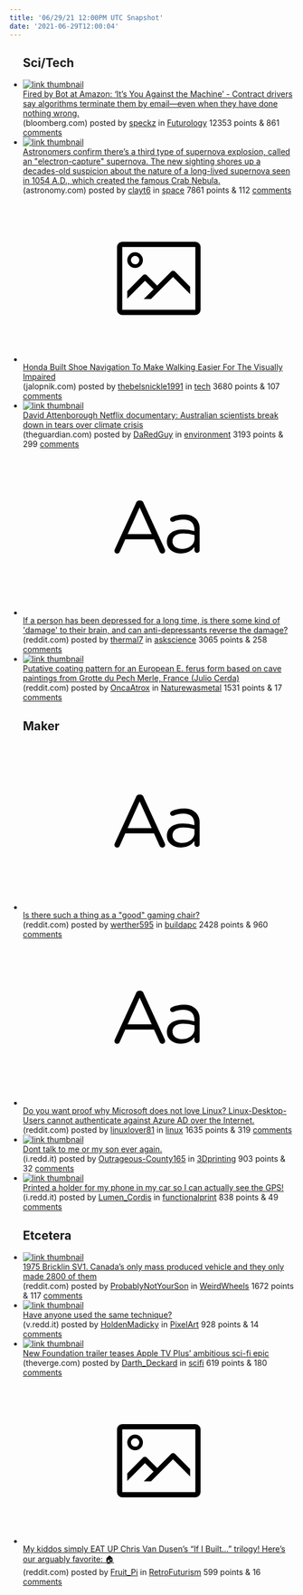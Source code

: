 ```yaml
---
title: '06/29/21 12:00PM UTC Snapshot'
date: '2021-06-29T12:00:04'
---
```

<ul>
<h2>Sci/Tech</h2>

<li><a href='https://www.bloomberg.com/news/features/2021-06-28/fired-by-bot-amazon-turns-to-machine-managers-and-workers-are-losing-out'><img src='https://b.thumbs.redditmedia.com/5BKPSoQka65nfAI99Je_-AnQhQkUcR13KzL_hFObyKk.jpg' alt='link thumbnail'></a><div><div class='linkTitle'><a href='https://www.bloomberg.com/news/features/2021-06-28/fired-by-bot-amazon-turns-to-machine-managers-and-workers-are-losing-out'>Fired by Bot at Amazon: ‘It’s You Against the Machine’ - Contract drivers say algorithms terminate them by email—even when they have done nothing wrong.</a></div>(bloomberg.com) posted by <a href='https://www.reddit.com/user/speckz'>speckz</a> in <a href='https://www.reddit.com/r/Futurology'>Futurology</a> 12353 points & 861 <a href='https://www.reddit.com/r/Futurology/comments/o9modc/fired_by_bot_at_amazon_its_you_against_the/'>comments</a></div></li>

<li><a href='https://astronomy.com/news/2021/06/astronomers-confirm-theres-a-third-type-of-supernova-explosion'><img src='https://b.thumbs.redditmedia.com/v_oU6WXNj7MSFXhFNGcOryhv99Li1He0EQNv9I9Safk.jpg' alt='link thumbnail'></a><div><div class='linkTitle'><a href='https://astronomy.com/news/2021/06/astronomers-confirm-theres-a-third-type-of-supernova-explosion'>Astronomers confirm there’s a third type of supernova explosion, called an "electron-capture" supernova. The new sighting shores up a decades-old suspicion about the nature of a long-lived supernova seen in 1054 A.D., which created the famous Crab Nebula.</a></div>(astronomy.com) posted by <a href='https://www.reddit.com/user/clayt6'>clayt6</a> in <a href='https://www.reddit.com/r/space'>space</a> 7861 points & 112 <a href='https://www.reddit.com/r/space/comments/o9opwp/astronomers_confirm_theres_a_third_type_of/'>comments</a></div></li>

<li><a href='https://jalopnik.com/honda-built-shoe-navigation-to-make-walking-easier-for-1847105579'><svg version='1.1' viewBox='-34 -14 104 64' preserveAspectRatio='xMidYMid meet' xmlns='http://www.w3.org/2000/svg' xmlns:xlink='http://www.w3.org/1999/xlink'>
    <title>link thumbnail</title>
    <path d='M32,4H4A2,2,0,0,0,2,6V30a2,2,0,0,0,2,2H32a2,2,0,0,0,2-2V6A2,2,0,0,0,32,4ZM4,30V6H32V30Z'></path>
    <path d='M8.92,14a3,3,0,1,0-3-3A3,3,0,0,0,8.92,14Zm0-4.6A1.6,1.6,0,1,1,7.33,11,1.6,1.6,0,0,1,8.92,9.41Z'></path>
    <path d='M22.78,15.37l-5.4,5.4-4-4a1,1,0,0,0-1.41,0L5.92,22.9v2.83l6.79-6.79L16,22.18l-3.75,3.75H15l8.45-8.45L30,24V21.18l-5.81-5.81A1,1,0,0,0,22.78,15.37Z'></path>
    </svg></a><div><div class='linkTitle'><a href='https://jalopnik.com/honda-built-shoe-navigation-to-make-walking-easier-for-1847105579'>Honda Built Shoe Navigation To Make Walking Easier For The Visually Impaired</a></div>(jalopnik.com) posted by <a href='https://www.reddit.com/user/thebelsnickle1991'>thebelsnickle1991</a> in <a href='https://www.reddit.com/r/tech'>tech</a> 3680 points & 107 <a href='https://www.reddit.com/r/tech/comments/o9kv1v/honda_built_shoe_navigation_to_make_walking/'>comments</a></div></li>

<li><a href='https://www.theguardian.com/environment/2021/jun/04/david-attenborough-netflix-documentary-australian-scientists-break-down-in-tears-over-climate-crisis'><img src='https://b.thumbs.redditmedia.com/w5VlwNFQrR1htUlchqeU4luxfpmV5HB98QKqH8EXmos.jpg' alt='link thumbnail'></a><div><div class='linkTitle'><a href='https://www.theguardian.com/environment/2021/jun/04/david-attenborough-netflix-documentary-australian-scientists-break-down-in-tears-over-climate-crisis'>David Attenborough Netflix documentary: Australian scientists break down in tears over climate crisis</a></div>(theguardian.com) posted by <a href='https://www.reddit.com/user/DaRedGuy'>DaRedGuy</a> in <a href='https://www.reddit.com/r/environment'>environment</a> 3193 points & 299 <a href='https://www.reddit.com/r/environment/comments/o9j4rz/david_attenborough_netflix_documentary_australian/'>comments</a></div></li>

<li><a href='https://www.reddit.com/r/askscience/comments/o9y5k1/if_a_person_has_been_depressed_for_a_long_time_is/'><svg version='1.1' viewBox='-34 -12 104 64' preserveAspectRatio='xMidYMid slice' xmlns='http://www.w3.org/2000/svg' xmlns:xlink='http://www.w3.org/1999/xlink'>
    <title>text link thumbnail</title>
    <path d='M12.19,8.84a1.45,1.45,0,0,0-1.4-1h-.12a1.46,1.46,0,0,0-1.42,1L1.14,26.56a1.29,1.29,0,0,0-.14.59,1,1,0,0,0,1,1,1.12,1.12,0,0,0,1.08-.77l2.08-4.65h11l2.08,4.59a1.24,1.24,0,0,0,1.12.83,1.08,1.08,0,0,0,1.08-1.08,1.64,1.64,0,0,0-.14-.57ZM6.08,20.71l4.59-10.22,4.6,10.22Z'>
    </path>
    <path d='M32.24,14.78A6.35,6.35,0,0,0,27.6,13.2a11.36,11.36,0,0,0-4.7,1,1,1,0,0,0-.58.89,1,1,0,0,0,.94.92,1.23,1.23,0,0,0,.39-.08,8.87,8.87,0,0,1,3.72-.81c2.7,0,4.28,1.33,4.28,3.92v.5a15.29,15.29,0,0,0-4.42-.61c-3.64,0-6.14,1.61-6.14,4.64v.05c0,2.95,2.7,4.48,5.37,4.48a6.29,6.29,0,0,0,5.19-2.48V26.9a1,1,0,0,0,1,1,1,1,0,0,0,1-1.06V19A5.71,5.71,0,0,0,32.24,14.78Zm-.56,7.7c0,2.28-2.17,3.89-4.81,3.89-1.94,0-3.61-1.06-3.61-2.86v-.06c0-1.8,1.5-3,4.2-3a15.2,15.2,0,0,1,4.22.61Z'>
    </path>
    </svg></a><div><div class='linkTitle'><a href='https://www.reddit.com/r/askscience/comments/o9y5k1/if_a_person_has_been_depressed_for_a_long_time_is/'>If a person has been depressed for a long time, is there some kind of 'damage' to their brain, and can anti-depressants reverse the damage?</a></div>(reddit.com) posted by <a href='https://www.reddit.com/user/thermal7'>thermal7</a> in <a href='https://www.reddit.com/r/askscience'>askscience</a> 3065 points & 258 <a href='https://www.reddit.com/r/askscience/comments/o9y5k1/if_a_person_has_been_depressed_for_a_long_time_is/'>comments</a></div></li>

<li><a href='https://www.reddit.com/gallery/o9xuh8'><img src='https://a.thumbs.redditmedia.com/gGRMz-E1DqgT61R1M7wrHWJfNC3b_R3HXS6WKKov6T4.jpg' alt='link thumbnail'></a><div><div class='linkTitle'><a href='https://www.reddit.com/gallery/o9xuh8'>Putative coating pattern for an European E. ferus form based on cave paintings from Grotte du Pech Merle, France (Julio Cerda)</a></div>(reddit.com) posted by <a href='https://www.reddit.com/user/OncaAtrox'>OncaAtrox</a> in <a href='https://www.reddit.com/r/Naturewasmetal'>Naturewasmetal</a> 1531 points & 17 <a href='https://www.reddit.com/r/Naturewasmetal/comments/o9xuh8/putative_coating_pattern_for_an_european_e_ferus/'>comments</a></div></li>

<h2>Maker</h2>

<li><a href='https://www.reddit.com/r/buildapc/comments/o9nafl/is_there_such_a_thing_as_a_good_gaming_chair/'><svg version='1.1' viewBox='-34 -12 104 64' preserveAspectRatio='xMidYMid slice' xmlns='http://www.w3.org/2000/svg' xmlns:xlink='http://www.w3.org/1999/xlink'>
    <title>text link thumbnail</title>
    <path d='M12.19,8.84a1.45,1.45,0,0,0-1.4-1h-.12a1.46,1.46,0,0,0-1.42,1L1.14,26.56a1.29,1.29,0,0,0-.14.59,1,1,0,0,0,1,1,1.12,1.12,0,0,0,1.08-.77l2.08-4.65h11l2.08,4.59a1.24,1.24,0,0,0,1.12.83,1.08,1.08,0,0,0,1.08-1.08,1.64,1.64,0,0,0-.14-.57ZM6.08,20.71l4.59-10.22,4.6,10.22Z'>
    </path>
    <path d='M32.24,14.78A6.35,6.35,0,0,0,27.6,13.2a11.36,11.36,0,0,0-4.7,1,1,1,0,0,0-.58.89,1,1,0,0,0,.94.92,1.23,1.23,0,0,0,.39-.08,8.87,8.87,0,0,1,3.72-.81c2.7,0,4.28,1.33,4.28,3.92v.5a15.29,15.29,0,0,0-4.42-.61c-3.64,0-6.14,1.61-6.14,4.64v.05c0,2.95,2.7,4.48,5.37,4.48a6.29,6.29,0,0,0,5.19-2.48V26.9a1,1,0,0,0,1,1,1,1,0,0,0,1-1.06V19A5.71,5.71,0,0,0,32.24,14.78Zm-.56,7.7c0,2.28-2.17,3.89-4.81,3.89-1.94,0-3.61-1.06-3.61-2.86v-.06c0-1.8,1.5-3,4.2-3a15.2,15.2,0,0,1,4.22.61Z'>
    </path>
    </svg></a><div><div class='linkTitle'><a href='https://www.reddit.com/r/buildapc/comments/o9nafl/is_there_such_a_thing_as_a_good_gaming_chair/'>Is there such a thing as a "good" gaming chair?</a></div>(reddit.com) posted by <a href='https://www.reddit.com/user/werther595'>werther595</a> in <a href='https://www.reddit.com/r/buildapc'>buildapc</a> 2428 points & 960 <a href='https://www.reddit.com/r/buildapc/comments/o9nafl/is_there_such_a_thing_as_a_good_gaming_chair/'>comments</a></div></li>

<li><a href='https://www.reddit.com/r/linux/comments/o9ix23/do_you_want_proof_why_microsoft_does_not_love/'><svg version='1.1' viewBox='-34 -12 104 64' preserveAspectRatio='xMidYMid slice' xmlns='http://www.w3.org/2000/svg' xmlns:xlink='http://www.w3.org/1999/xlink'>
    <title>text link thumbnail</title>
    <path d='M12.19,8.84a1.45,1.45,0,0,0-1.4-1h-.12a1.46,1.46,0,0,0-1.42,1L1.14,26.56a1.29,1.29,0,0,0-.14.59,1,1,0,0,0,1,1,1.12,1.12,0,0,0,1.08-.77l2.08-4.65h11l2.08,4.59a1.24,1.24,0,0,0,1.12.83,1.08,1.08,0,0,0,1.08-1.08,1.64,1.64,0,0,0-.14-.57ZM6.08,20.71l4.59-10.22,4.6,10.22Z'>
    </path>
    <path d='M32.24,14.78A6.35,6.35,0,0,0,27.6,13.2a11.36,11.36,0,0,0-4.7,1,1,1,0,0,0-.58.89,1,1,0,0,0,.94.92,1.23,1.23,0,0,0,.39-.08,8.87,8.87,0,0,1,3.72-.81c2.7,0,4.28,1.33,4.28,3.92v.5a15.29,15.29,0,0,0-4.42-.61c-3.64,0-6.14,1.61-6.14,4.64v.05c0,2.95,2.7,4.48,5.37,4.48a6.29,6.29,0,0,0,5.19-2.48V26.9a1,1,0,0,0,1,1,1,1,0,0,0,1-1.06V19A5.71,5.71,0,0,0,32.24,14.78Zm-.56,7.7c0,2.28-2.17,3.89-4.81,3.89-1.94,0-3.61-1.06-3.61-2.86v-.06c0-1.8,1.5-3,4.2-3a15.2,15.2,0,0,1,4.22.61Z'>
    </path>
    </svg></a><div><div class='linkTitle'><a href='https://www.reddit.com/r/linux/comments/o9ix23/do_you_want_proof_why_microsoft_does_not_love/'>Do you want proof why Microsoft does not love Linux? Linux-Desktop-Users cannot authenticate against Azure AD over the Internet.</a></div>(reddit.com) posted by <a href='https://www.reddit.com/user/linuxlover81'>linuxlover81</a> in <a href='https://www.reddit.com/r/linux'>linux</a> 1635 points & 319 <a href='https://www.reddit.com/r/linux/comments/o9ix23/do_you_want_proof_why_microsoft_does_not_love/'>comments</a></div></li>

<li><a href='https://i.redd.it/uyczgcbva0871.jpg'><img src='https://b.thumbs.redditmedia.com/Whaecfx5-fuXrVlOT9Fn22k5SKX6RG3dGfTxVM8E8oI.jpg' alt='link thumbnail'></a><div><div class='linkTitle'><a href='https://i.redd.it/uyczgcbva0871.jpg'>Dont talk to me or my son ever again.</a></div>(i.redd.it) posted by <a href='https://www.reddit.com/user/Outrageous-County165'>Outrageous-County165</a> in <a href='https://www.reddit.com/r/3Dprinting'>3Dprinting</a> 903 points & 32 <a href='https://www.reddit.com/r/3Dprinting/comments/o9k0h5/dont_talk_to_me_or_my_son_ever_again/'>comments</a></div></li>

<li><a href='https://i.redd.it/2sp54efup3871.jpg'><img src='https://b.thumbs.redditmedia.com/nH_r8NK6fyr8g38VqWyabq6Z3QzU3SpdC3DzmU8MGDA.jpg' alt='link thumbnail'></a><div><div class='linkTitle'><a href='https://i.redd.it/2sp54efup3871.jpg'>Printed a holder for my phone in my car so I can actually see the GPS!</a></div>(i.redd.it) posted by <a href='https://www.reddit.com/user/Lumen_Cordis'>Lumen_Cordis</a> in <a href='https://www.reddit.com/r/functionalprint'>functionalprint</a> 838 points & 49 <a href='https://www.reddit.com/r/functionalprint/comments/o9xcjf/printed_a_holder_for_my_phone_in_my_car_so_i_can/'>comments</a></div></li>

<h2>Etcetera</h2>

<li><a href='https://www.reddit.com/gallery/o9pd3g'><img src='https://b.thumbs.redditmedia.com/tMpvSrGTpL-hzo9-BcNB4TrIqrn5MsPkIiFuqz7Gs1c.jpg' alt='link thumbnail'></a><div><div class='linkTitle'><a href='https://www.reddit.com/gallery/o9pd3g'>1975 Bricklin SV1. Canada’s only mass produced vehicle and they only made 2800 of them</a></div>(reddit.com) posted by <a href='https://www.reddit.com/user/ProbablyNotYourSon'>ProbablyNotYourSon</a> in <a href='https://www.reddit.com/r/WeirdWheels'>WeirdWheels</a> 1672 points & 117 <a href='https://www.reddit.com/r/WeirdWheels/comments/o9pd3g/1975_bricklin_sv1_canadas_only_mass_produced/'>comments</a></div></li>

<li><a href='https://v.redd.it/w5n8t7nvs2871'><img src='https://b.thumbs.redditmedia.com/DYqLEtDU-8D5uGR_h1iuqdcCRDlAszYp0ya2nIPMRpU.jpg' alt='link thumbnail'></a><div><div class='linkTitle'><a href='https://v.redd.it/w5n8t7nvs2871'>Have anyone used the same technique?</a></div>(v.redd.it) posted by <a href='https://www.reddit.com/user/HoldenMadicky'>HoldenMadicky</a> in <a href='https://www.reddit.com/r/PixelArt'>PixelArt</a> 928 points & 14 <a href='https://www.reddit.com/r/PixelArt/comments/o9u29k/have_anyone_used_the_same_technique/'>comments</a></div></li>

<li><a href='https://www.theverge.com/2021/6/28/22553852/foundation-trailer-apple-tv-plus-premier-date'><img src='https://b.thumbs.redditmedia.com/ttIYzbklTMBstmHrDb8teu9ws2EJoGYwDBcoOZBFYmc.jpg' alt='link thumbnail'></a><div><div class='linkTitle'><a href='https://www.theverge.com/2021/6/28/22553852/foundation-trailer-apple-tv-plus-premier-date'>New Foundation trailer teases Apple TV Plus’ ambitious sci-fi epic</a></div>(theverge.com) posted by <a href='https://www.reddit.com/user/Darth_Deckard'>Darth_Deckard</a> in <a href='https://www.reddit.com/r/scifi'>scifi</a> 619 points & 180 <a href='https://www.reddit.com/r/scifi/comments/o9kz6t/new_foundation_trailer_teases_apple_tv_plus/'>comments</a></div></li>

<li><a href='https://www.reddit.com/gallery/o9wxcx'><svg version='1.1' viewBox='-34 -14 104 64' preserveAspectRatio='xMidYMid meet' xmlns='http://www.w3.org/2000/svg' xmlns:xlink='http://www.w3.org/1999/xlink'>
    <title>link thumbnail</title>
    <path d='M32,4H4A2,2,0,0,0,2,6V30a2,2,0,0,0,2,2H32a2,2,0,0,0,2-2V6A2,2,0,0,0,32,4ZM4,30V6H32V30Z'></path>
    <path d='M8.92,14a3,3,0,1,0-3-3A3,3,0,0,0,8.92,14Zm0-4.6A1.6,1.6,0,1,1,7.33,11,1.6,1.6,0,0,1,8.92,9.41Z'></path>
    <path d='M22.78,15.37l-5.4,5.4-4-4a1,1,0,0,0-1.41,0L5.92,22.9v2.83l6.79-6.79L16,22.18l-3.75,3.75H15l8.45-8.45L30,24V21.18l-5.81-5.81A1,1,0,0,0,22.78,15.37Z'></path>
    </svg></a><div><div class='linkTitle'><a href='https://www.reddit.com/gallery/o9wxcx'>My kiddos simply EAT UP Chris Van Dusen’s “If I Built…” trilogy! Here’s our arguably favorite: 🏠</a></div>(reddit.com) posted by <a href='https://www.reddit.com/user/Fruit_Pi'>Fruit_Pi</a> in <a href='https://www.reddit.com/r/RetroFuturism'>RetroFuturism</a> 599 points & 16 <a href='https://www.reddit.com/r/RetroFuturism/comments/o9wxcx/my_kiddos_simply_eat_up_chris_van_dusens_if_i/'>comments</a></div></li>

</ul>
